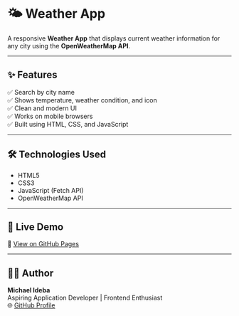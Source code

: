 # 🌤 Weather App

A responsive **Weather App** that displays current weather information for any city using the **OpenWeatherMap API**.

---

## ✨ Features
✅ Search by city name  
✅ Shows temperature, weather condition, and icon  
✅ Clean and modern UI  
✅ Works on mobile browsers  
✅ Built using HTML, CSS, and JavaScript

---

## 🛠️ Technologies Used
- HTML5  
- CSS3  
- JavaScript (Fetch API)  
- OpenWeatherMap API

---

## 🚀 Live Demo
🔗 [View on GitHub Pages](https://michaelideba0.github.io/Weather-app)

---

## 👨‍💻 Author
**Michael Ideba**  
Aspiring Application Developer | Frontend Enthusiast  
🌐 [GitHub Profile](https://github.com/michaelideba0)
